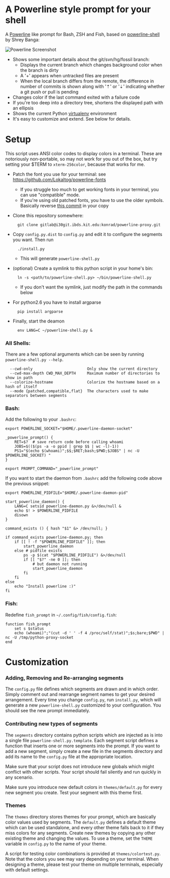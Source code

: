 A Powerline style prompt for your shell
=======================================

A [Powerline](https://github.com/Lokaltog/vim-powerline) like prompt for Bash, ZSH and Fish, based on [powerline-shell](https://github.com/milkbikis/powerline-shell) by Shrey Banga:

![Powerline Screenshot](https://i30git.ibds.kit.edu/konrad/powerline-proxy/raw/master/bash-powerline-screenshot.png)

*  Shows some important details about the git/svn/hg/fossil branch:
    *  Displays the current branch which changes background color when the branch is dirty
    *  A '+' appears when untracked files are present
    *  When the local branch differs from the remote, the difference in number of commits is shown along with '⇡' or '⇣' indicating whether a git push or pull is pending
*  Changes color if the last command exited with a failure code
*  If you're too deep into a directory tree, shortens the displayed path with an ellipsis
*  Shows the current Python [virtualenv](http://www.virtualenv.org/) environment
*  It's easy to customize and extend. See below for details.

# Setup

This script uses ANSI color codes to display colors in a terminal. These are notoriously non-portable, so may not work for you out of the box, but try setting your $TERM to `xterm-256color`, because that works for me.

* Patch the font you use for your terminal: see https://github.com/Lokaltog/powerline-fonts
  * If you struggle too much to get working fonts in your terminal, you can use "compatible" mode.
  * If you're using old patched fonts, you have to use the older symbols. Basically reverse [this commit](https://github.com/milkbikis/powerline-shell/commit/2a84ecc) in your copy

* Clone this repository somewhere:

        git clone gitlab@i30git.ibds.kit.edu:konrad/powerline-proxy.git

* Copy `config.py.dist` to `config.py` and edit it to configure the segments you want. Then run

        ./install.py

  * This will generate `powerline-shell.py`

* (optional) Create a symlink to this python script in your home's bin:

        ln -s <path/to/powerline-shell.py> ~/bin/powerline-shell.py

  * If you don't want the symlink, just modify the path in the commands below

* For python2.6 you have to install argparse

        pip install argparse

* Finally, start the deamon

        env LANG=C ~/powerline-shell.py &


### All Shells:
There are a few optional arguments which can be seen by running `powerline-shell.py --help`.

```
  --cwd-only                        Only show the current directory
  --cwd-max-depth CWD_MAX_DEPTH     Maximum number of directories to show in path
  --colorize-hostname               Colorize the hostname based on a hash of itself
  --mode {patched,compatible,flat}  The characters used to make separators between segments
```

### Bash:
Add the following to your `.bashrc`:

```
export POWERLINE_SOCKET="$HOME/.powerline-daemon-socket"

_powerline_prompt() {
	RET=$?  # save return code before calling whoami
	JOBS=$(($(ps -a -o ppid | grep $$ | wc -l)-1))
	PS1="$(echo $(whoami)";$$;$RET;bash;$PWD;$JOBS" | nc -U $POWERLINE_SOCKET) "
}

export PROMPT_COMMAND="_powerline_prompt"
```

If you want to start the daemon from `.bashrc` add the following code above the
previous snippet:

```
export POWERLINE_PIDFILE="$HOME/.powerline-daemon-pid"

start_powerline_daemon() {
	LANG=C setsid powerline-daemon.py &>/dev/null &
	echo $! > $POWERLINE_PIDFILE
	disown
}

command_exists () { hash "$1" &> /dev/null; }

if command_exists powerline-daemon.py; then
	if [[ ! -f "$POWERLINE_PIDFILE" ]]; then
		start_powerline_daemon
	else # pidfile exists
		ps -p $(cat "$POWERLINE_PIDFILE") &>/dev/null
		if [[ "$?" -ne 0 ]]; then
			# but daemon not running
			start_powerline_daemon
		fi
	fi
else
	echo "Install powerline :)"
fi
```

### Fish:
Redefine `fish_prompt` in `~/.config/fish/config.fish`:

```
function fish_prompt
	set s $status
	echo (whoami)";"(cut -d ' ' -f 4 /proc/self/stat)";$s;bare;$PWD" | nc -U /tmp/python-proxy-socket
end
```

# Customization

### Adding, Removing and Re-arranging segments

The `config.py` file defines which segments are drawn and in which order. Simply
comment out and rearrange segment names to get your desired arrangement. Every
time you change `config.py`, run `install.py`, which will generate a new
`powerline-shell.py` customized to your configuration. You should see the new
prompt immediately.

### Contributing new types of segments

The `segments` directory contains python scripts which are injected as is into
a single file `powerline-shell.py.template`. Each segment script defines a
function that inserts one or more segments into the prompt. If you want to add a
new segment, simply create a new file in the segments directory and add its name
to the `config.py` file at the appropriate location.

Make sure that your script does not introduce new globals which might conflict
with other scripts. Your script should fail silently and run quickly in any
scenario.

Make sure you introduce new default colors in `themes/default.py` for every new
segment you create. Test your segment with this theme first.

### Themes

The `themes` directory stores themes for your prompt, which are basically color
values used by segments. The `default.py` defines a default theme which can be
used standalone, and every other theme falls back to it if they miss colors for
any segments. Create new themes by copying any other existing theme and
changing the values. To use a theme, set the `THEME` variable in `config.py` to
the name of your theme.

A script for testing color combinations is provided at `themes/colortest.py`.
Note that the colors you see may vary depending on your terminal. When designing
a theme, please test your theme on multiple terminals, especially with default
settings.
